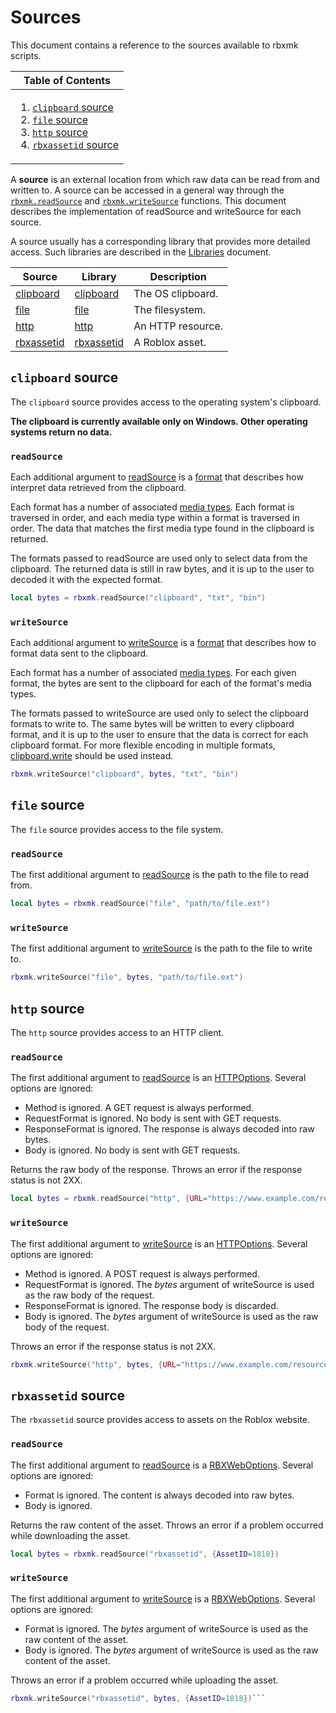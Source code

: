 # Sources
This document contains a reference to the sources available to rbxmk scripts.

<table>
<thead><tr><th>Table of Contents</th></tr></thead>
<tbody><tr><td>

1. [`clipboard` source][clipboard]
2. [`file` source][file]
3. [`http` source][http]
4. [`rbxassetid` source][rbxassetid]

</td></tr></tbody>
</table>

A **source** is an external location from which raw data can be read from and
written to. A source can be accessed in a general way through the
[`rbxmk.readSource`][readSource] and [`rbxmk.writeSource`][writeSource]
functions. This document describes the implementation of readSource and
writeSource for each source.

A source usually has a corresponding library that provides more detailed access.
Such libraries are described in the [Libraries](libraries.md) document.

Source                   | Library                          | Description
-------------------------|----------------------------------|------------
[clipboard][clipboard]   | [clipboard][clipboard-library]   | The OS clipboard.
[file][file]             | [file][file-library]             | The filesystem.
[http][http]             | [http][http-library]             | An HTTP resource.
[rbxassetid][rbxassetid] | [rbxassetid][rbxassetid-library] | A Roblox asset.

[readSource]: libraries.md#user-content-rbxmkreadsource
[writeSource]: libraries.md#user-content-rbxmkwritesource

## `clipboard` source
[clipboard]: #user-content-clipboard-source
[clipboard-library]: libraries.md#user-content-clipboard

The `clipboard` source provides access to the operating system's clipboard.

**The clipboard is currently available only on Windows. Other operating systems
return no data.**

### `readSource`
Each additional argument to [readSource][readSource] is a [format](formats.md)
that describes how interpret data retrieved from the clipboard.

Each format has a number of associated [media
types](https://en.wikipedia.org/wiki/Media_type). Each format is traversed in
order, and each media type within a format is traversed in order. The data that
matches the first media type found in the clipboard is returned.

The formats passed to readSource are used only to select data from the
clipboard. The returned data is still in raw bytes, and it is up to the user to
decoded it with the expected format.

```lua
local bytes = rbxmk.readSource("clipboard", "txt", "bin")
```

### `writeSource`
Each additional argument to [writeSource][writeSource] is a [format](formats.md)
that describes how to format data sent to the clipboard.

Each format has a number of associated [media
types](https://en.wikipedia.org/wiki/Media_type). For each given format, the
bytes are sent to the clipboard for each of the format's media types.

The formats passed to writeSource are used only to select the clipboard formats
to write to. The same bytes will be written to every clipboard format, and it is
up to the user to ensure that the data is correct for each clipboard format. For
more flexible encoding in multiple formats,
[clipboard.write](libraries.md#user-content-clipboardwrite) should be used
instead.

```lua
rbxmk.writeSource("clipboard", bytes, "txt", "bin")
```

## `file` source
[file]: #user-content-file-source
[file-library]: libraries.md#user-content-file

The `file` source provides access to the file system.

### `readSource`
The first additional argument to [readSource][readSource] is the path to the
file to read from.

```lua
local bytes = rbxmk.readSource("file", "path/to/file.ext")
```

### `writeSource`
The first additional argument to [writeSource][writeSource] is the path to the
file to write to.

```lua
rbxmk.writeSource("file", bytes, "path/to/file.ext")
```

## `http` source
[http]: #user-content-http-source
[http-library]: libraries.md#user-content-http

The `http` source provides access to an HTTP client.

### `readSource`
The first additional argument to [readSource][readSource] is an
[HTTPOptions][HTTPOptions]. Several options are ignored:

- Method is ignored. A GET request is always performed.
- RequestFormat is ignored. No body is sent with GET requests.
- ResponseFormat is ignored. The response is always decoded into raw bytes.
- Body is ignored. No body is sent with GET requests.

Returns the raw body of the response. Throws an error if the response status is
not 2XX.

```lua
local bytes = rbxmk.readSource("http", {URL="https://www.example.com/resource"})
```

### `writeSource`
The first additional argument to [writeSource][writeSource] is an
[HTTPOptions][HTTPOptions]. Several options are ignored:

- Method is ignored. A POST request is always performed.
- RequestFormat is ignored. The *bytes* argument of writeSource is used as the
  raw body of the request.
- ResponseFormat is ignored. The response body is discarded.
- Body is ignored. The *bytes* argument of writeSource is used as the raw body
  of the request.

Throws an error if the response status is not 2XX.

```lua
rbxmk.writeSource("http", bytes, {URL="https://www.example.com/resource"})
```

## `rbxassetid` source
[rbxassetid]: #user-content-rbxassetid-source
[rbxassetid-library]: libraries.md#user-content-rbxassetid

The `rbxassetid` source provides access to assets on the Roblox website.

### `readSource`
The first additional argument to [readSource][readSource] is a
[RBXWebOptions][RBXWebOptions]. Several options are ignored:

- Format is ignored. The content is always decoded into raw bytes.
- Body is ignored.

Returns the raw content of the asset. Throws an error if a problem occurred
while downloading the asset.

```lua
local bytes = rbxmk.readSource("rbxassetid", {AssetID=1818})
```

### `writeSource`
The first additional argument to [writeSource][writeSource] is a
[RBXWebOptions][RBXWebOptions]. Several options are ignored:

- Format is ignored. The *bytes* argument of writeSource is used as the raw
  content of the asset.
- Body is ignored. The *bytes* argument of writeSource is used as the raw
  content of the asset.

Throws an error if a problem occurred while uploading the asset.

```lua
rbxmk.writeSource("rbxassetid", bytes, {AssetID=1818})```
```

[HTTPOptions]: types.md#user-content-httpoptions
[RBXWebOptions]: types.md#user-content-rbxweboptions
